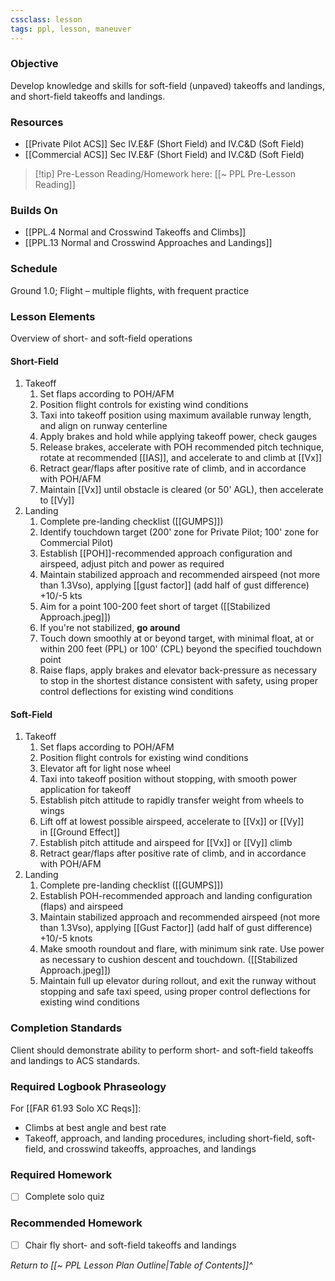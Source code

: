 ```yaml
---
cssclass: lesson
tags: ppl, lesson, maneuver 
---
```

### Objective
Develop knowledge and skills for soft-field (unpaved) takeoffs and landings, and short-field takeoffs and landings.

### Resources
- [[Private Pilot ACS]] Sec IV.E&F (Short Field) and IV.C&D (Soft Field)
- [[Commercial ACS]] Sec IV.E&F (Short Field) and IV.C&D (Soft Field)

> [!tip] Pre-Lesson Reading/Homework here: [[~ PPL Pre-Lesson Reading]]

### Builds On
- [[PPL.4 Normal and Crosswind Takeoffs and Climbs]]
- [[PPL.13 Normal and Crosswind Approaches and Landings]]

### Schedule
Ground 1.0; Flight – multiple flights, with frequent practice

### Lesson Elements
Overview of short- and soft-field operations

#### Short-Field
1. Takeoff
	1. Set flaps according to POH/AFM
	2. Position flight controls for existing wind conditions
	3. Taxi into takeoff position using maximum available runway length, and align on runway centerline
	4. Apply brakes and hold while applying takeoff power, check gauges
	5. Release brakes, accelerate with POH recommended pitch technique, rotate at recommended [[IAS]], and accelerate to and climb at [[Vx]]
	6. Retract gear/flaps after positive rate of climb, and in accordance with POH/AFM
	7. Maintain [[Vx]] until obstacle is cleared (or 50' AGL), then accelerate to [[Vy]]
2. Landing
	1. Complete pre-landing checklist ([[GUMPS]])
	2. Identify touchdown target (200' zone for Private Pilot; 100' zone for Commercial Pilot)
	3. Establish [[POH]]-recommended approach configuration and airspeed, adjust pitch and power as required
	4. Maintain stabilized approach and recommended airspeed (not more than 1.3Vso), applying [[gust factor]] (add half of gust difference) +10/-5 kts
	5. Aim for a point 100-200 feet short of target ([[Stabilized Approach.jpeg]])
	6. If you're not stabilized, **go around**
	7. Touch down smoothly at or beyond target, with minimal float, at or within 200 feet (PPL) or 100' (CPL) beyond the specified touchdown point
	8. Raise flaps, apply brakes and elevator back-pressure as necessary to stop in the shortest distance consistent with safety, using proper control deflections for existing wind conditions

#### Soft-Field
1. Takeoff
	1. Set flaps according to POH/AFM
	2. Position flight controls for existing wind conditions
	3. Elevator aft for light nose wheel
	4. Taxi into takeoff position without stopping, with smooth power application for takeoff
	5. Establish pitch attitude to rapidly transfer weight from wheels to wings
	6. Lift off at lowest possible airspeed, accelerate to [[Vx]] or [[Vy]] in [[Ground Effect]]
	7. Establish pitch attitude and airspeed for [[Vx]] or [[Vy]] climb
	8. Retract gear/flaps after positive rate of climb, and in accordance with POH/AFM
2. Landing
	1. Complete pre-landing checklist ([[GUMPS]])
	2. Establish POH-recommended approach and landing configuration (flaps) and airspeed
	3. Maintain stabilized approach and recommended airspeed (not more than 1.3Vso), applying [[Gust Factor]] (add half of gust difference) +10/-5 knots
	4. Make smooth roundout and flare, with minimum sink rate. Use power as necessary to cushion descent and touchdown. ([[Stabilized Approach.jpeg]])
	5. Maintain full up elevator during rollout, and exit the runway without stopping and safe taxi speed, using proper control deflections for existing wind conditions

### Completion Standards
Client should demonstrate ability to perform short- and soft-field takeoffs and landings to ACS standards.

### Required Logbook Phraseology
For [[FAR 61.93 Solo XC Reqs]]:
- Climbs at best angle and best rate
- Takeoff, approach, and landing procedures, including short-field, soft-field, and crosswind takeoffs, approaches, and landings

### Required Homework
- [ ] Complete solo quiz

### Recommended Homework 
- [ ] Chair fly short- and soft-field takeoffs and landings

*Return to [[~ PPL Lesson Plan Outline|Table of Contents]]^*